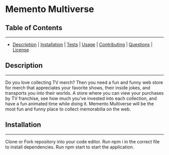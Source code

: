 # Memento Multiverse

## Table of Contents
---
* [Description](#description) | [Installation](#installation) | [Tests](#tests) | [Usage](#usage) | [Contributing](#contributing) | [Questions](#questions) | [License](#license)

## Description
---
Do you love collecting TV merch? Then you need a fun and funny web store for merch that appreciates your favorite shows, their inside jokes, and transports you into their worlds. A store where you can view your purchases by TV franchise, see how much you’ve invested into each collection, and have a fun animated time while doing it. Memento Multiverse will be the most fun and funny place to collect memorabilia on the web.

## Installation
---
Clone or Fork repository into your code editor. Run npm i in the correct file to install dependencies. Run npm start to start the application.

